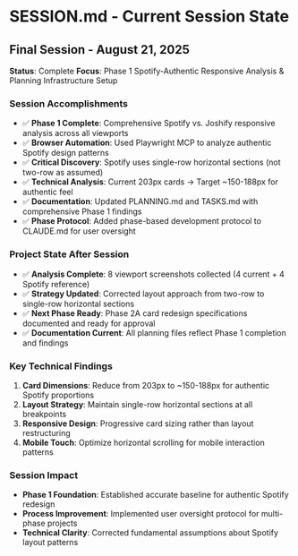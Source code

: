 # SESSION.md - Current Session State

## Final Session - August 21, 2025  
**Status**: Complete
**Focus**: Phase 1 Spotify-Authentic Responsive Analysis & Planning Infrastructure Setup

### Session Accomplishments
- ✅ **Phase 1 Complete**: Comprehensive Spotify vs. Joshify responsive analysis across all viewports
- ✅ **Browser Automation**: Used Playwright MCP to analyze authentic Spotify design patterns
- ✅ **Critical Discovery**: Spotify uses single-row horizontal sections (not two-row as assumed)
- ✅ **Technical Analysis**: Current 203px cards → Target ~150-188px for authentic feel
- ✅ **Documentation**: Updated PLANNING.md and TASKS.md with comprehensive Phase 1 findings
- ✅ **Phase Protocol**: Added phase-based development protocol to CLAUDE.md for user oversight

### Project State After Session
- ✅ **Analysis Complete**: 8 viewport screenshots collected (4 current + 4 Spotify reference)
- ✅ **Strategy Updated**: Corrected layout approach from two-row to single-row horizontal sections
- ✅ **Next Phase Ready**: Phase 2A card redesign specifications documented and ready for approval
- ✅ **Documentation Current**: All planning files reflect Phase 1 completion and findings

### Key Technical Findings
1. **Card Dimensions**: Reduce from 203px to ~150-188px for authentic Spotify proportions
2. **Layout Strategy**: Maintain single-row horizontal sections at all breakpoints
3. **Responsive Design**: Progressive card sizing rather than layout restructuring  
4. **Mobile Touch**: Optimize horizontal scrolling for mobile interaction patterns

### Session Impact
- **Phase 1 Foundation**: Established accurate baseline for authentic Spotify redesign
- **Process Improvement**: Implemented user oversight protocol for multi-phase projects
- **Technical Clarity**: Corrected fundamental assumptions about Spotify layout patterns